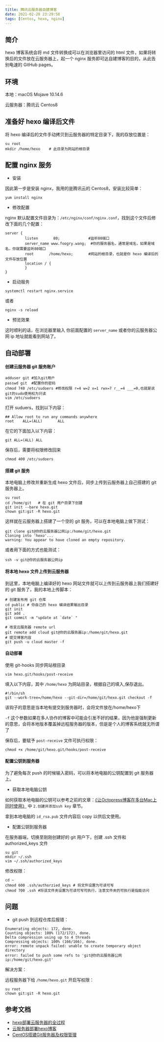 ```yaml
---
title: 腾讯云服务器自建博客
date: 2021-02-28 23:29:58
tags: [Centos, hexo, nginx]
---
```


## 简介

hexo 博客系统会将 md 文件转换成可以在浏览器里访问的 html 文件，如果将转换后的文件放在云服务器上，起一个 nginx 服务即可达自建博客的目的，从此告别龟速的 GitHub pages。

## 环境

本地：macOS Mojave 10.14.6

云服务器：腾讯云 Centos8

## 准备好 hexo 编译后文件

将 hexo 编译后的文件手动拷贝到云服务器的特定目录下，我的存放位置是：

```
su root
mkdir /home/hexo    # 此目录为网站的根目录
```

<!-- more -->

## 配置 nginx 服务

* 安装

因此第一步是安装 nginx，我用的是腾讯云的 Centos8，安装比较简单：

```shell
yum install nginx
```

* 修改配置

nginx 默认配置文件目录为：`/etc/nginx/conf/nginx.conf`，找到这个文件后修改下面的几个配置：

```shell
server {
         listen       80;             #监听80端口
         server_name www.foogry.wang;  #你的服务器名，通常是域名，如果是域名，你就需要监听80端口
         root       /home/hexo;       #网站的根目录，也就是你 hexo 编译后的文件存放位置
         location / {
         }
}
```

* 启动服务

```
systemctl restart nginx.service
```

或者 

```
nginx -s reload
```

* 预览效果

这时顺利的话，在浏览器里输入 你前面配置的 `server_name` 或者你的云服务器公网 ip 地址就能看到网站了。

## 自动部署

#### 创建云服务器 git 服务账户

```
adduser git #加入git用户
passwd git  #配置你的密码
chmod 740 /etc/sudoers #修改权限 r=4 w=2 x=1 rwx=7 r__=4 ___=0,也就是说git的sudo使用权为只读
vim /etc/sudoers 
```

打开 suduers，找到以下内容：

```
## Allow root to run any commands anywhere
root    ALL=(ALL)       ALL
```

在它的下面加入以下内容：

```
git ALL=(ALL) ALL
```

保存后，需要将权限修改回来

```
chmod 400 /etc/sudoers
```
 
#### 搭建 git 服务

本地电脑上修改并重新生成 hexo 文件后，同步上传到云服务器上自己搭建的 git 服务器上。

```
su root
cd /home/git   # 在 git 用户目录下创建
git init --bare hexo.git
chown git:git -R hexo.git
```

这样就在云服务器上搭建了一个空的 git 服务，可以在本地电脑上做下测试：

```
git clone git@你的云服务器公网ip:/home/git/hexo.git
Cloning into 'hexo'...
warning: You appear to have cloned an empty repository.
```

或者用下面的方式也能测试：

```
ssh -v git@你的云服务器公网ip
```

#### 将本地 hexo 文件上传到云服务器

到这里，本地电脑上编译好的 hexo 网站文件就可以上传到云服务器上我们搭建好的 git 服务了，我的本地上传脚本：

```
# 创建发布用 git 仓库
cd public # 你自己的 hexo 编译结果输出目录
git init
git add .
git commit -m "update at `date` "

# 改变云服务器 remote url
git remote add cloud git@你的云服务器ip:/home/git/hexo.git
# 提交博客内容
git push -u cloud master -f
```

#### 自动部署

使用 git-hooks 同步网站根目录

```
vim hexo.git/hooks/post-receive
```

填入以下内容，其中 `/home/hexo` 为网站目录，根据自己的填入,保存退出。

```
#!/bin/sh
git --work-tree=/home/hexo --git-dir=/home/git/hexo.git checkout -f
```

该钩子的意思是当本地有提交到服务器时，会将文件放在/home/hexo下

`-f` 这个参数如果在多人协作的博客中可能会引发不好的结果，因为他是强制更新的意思，会将本地版本覆盖掉远程服务器的版本，但是是个人的博客系统就无所谓了

保存后，要赋予 `post-receive` 文件可执行权限：

```
chmod +x /home/git/hexo.git/hooks/post-receive
```

#### 配置公钥到服务器

为了避免每次 push 的时候输入密码，可以将本地电脑的公钥配置到 git 服务器上。

* 获取本地电脑公钥

如何获取本地电脑的公钥可以参考之前的文章：[《让Octopress博客在多台Mac上同时使用》](http://foogry.org/2014/04/02/2014-04-02-ru-he-pei-zhi-rang-ni-de-octopressbo-ke-zai-duo-tai-macshang-tong-shi-shi-yong/) 中 `2.创建并添加ssh key` 章节。

拿到本地电脑的 `id_rsa.pub` 文件内容后 copy 以供后文使用。

* 配置公钥到服务器

在服务器端，切换至刚刚创建好的 git 用户下，创建 .ssh 文件和 authorized_keys 文件

```
su git
mkdir ~/.ssh
vim ~/.ssh/authorized_keys
```

修改权限：

```
cd ~
chmod 600 .ssh/authorzied_keys # 将文件设置为可读可写
chmod 700 .ssh #将该文件夹设置为可读可写可执行，注意文件夹的可执行是指能访问
```


## 问题

* git push 到远程仓库后报错：

```
Enumerating objects: 172, done.
Counting objects: 100% (172/172), done.
Delta compression using up to 4 threads
Compressing objects: 100% (166/166), done.
error: remote unpack failed: unable to create temporary object directory
error: failed to push some refs to 'git@你的云服务器公网ip:/home/git/hexo.git'
```

解决方案：

远程服务器下给 `/home/hexo.git` 开启写权限：
```
su root
chown git:git -R hexo.git
```

## 参考文档

* [hexo部署云服务器的全过程](https://blog.csdn.net/weixin_41154636/article/details/99685965)
* [云服务器部署hexo博客](https://blog.csdn.net/lxhhh_h/article/details/109385484)
* [CentOS搭建Git服务器及权限管理](https://www.jianshu.com/p/a0eb79fa5b8d)